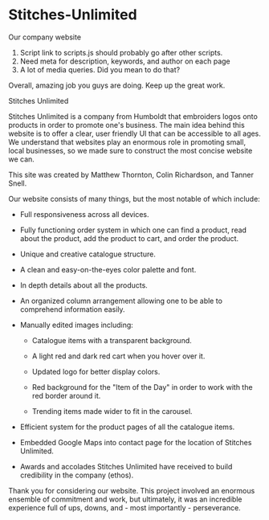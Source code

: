 # Stitches-Unlimited
Our company website

1. Script link to scripts.js should probably go after other scripts.
2. Need meta for description, keywords, and author on each page
3. A lot of media queries. Did you mean to do that?

Overall, amazing job you guys are doing. Keep up the great work.

Stitches Unlimited

Stitches Unlimited is a company from Humboldt that embroiders logos onto products in order to promote one's business. The main idea behind this website is to offer a clear, user friendly UI that can be accessible to all ages. We understand that websites play an enormous role in promoting small, local businesses, so we made sure to construct the most concise website we can.

This site was created by Matthew Thornton, Colin Richardson, and Tanner Snell.

Our website consists of many things, but the most notable of which include:

- Full responsiveness across all devices.

- Fully functioning order system in which one can find a product, read about the product, add the product to cart, and order the product.

- Unique and creative catalogue structure.

- A clean and easy-on-the-eyes color palette and font.

- In depth details about all the products.

- An organized column arrangement allowing one to be able to comprehend information easily.

- Manually edited images including:

  - Catalogue items with a transparent background.

  - A light red and dark red cart when you hover over it.

  - Updated logo for better display colors.

  - Red background for the "Item of the Day" in order to work with the red border around it.

  - Trending items made wider to fit in the carousel.

- Efficient system for the product pages of all the catalogue items.

- Embedded Google Maps into contact page for the location of Stitches Unlimited.

- Awards and accolades Stitches Unlimited have received to build credibility in the company (ethos).

Thank you for considering our website. This project involved an enormous ensemble of commitment and work, but ultimately, it was an incredible experience full of ups, downs, and - most importantly - perseverance.
